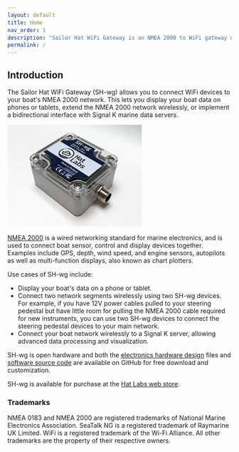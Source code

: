 ```yaml
---
layout: default
title: Home
nav_order: 1
description: "Sailor Hat WiFi Gateway is an NMEA 2000 to WiFi gateway device that supports bidirectional communication."
permalink: /
---
```


## Introduction

The Sailor Hat WiFi Gateway (SH-wg) allows you to connect WiFi devices to your boat's NMEA 2000 network.
This lets you display your boat data on phones or tablets, extend the NMEA 2000 network wirelessly, or implement a bidirectional interface with Signal K marine data servers.

<img src="media/sh-wg_photo_45deg.jpg" width="60%" />

[NMEA 2000](https://en.wikipedia.org/wiki/NMEA_2000) is a wired networking standard for marine electronics, and is used to connect boat sensor, control and display devices together.
Examples include GPS, depth, wind speed, and engine sensors, autopilots as well as multi-function displays, also known as chart plotters.

Use cases of SH-wg include:

- Display your boat's data on a phone or tablet.
- Connect two network segments wirelessly using two SH-wg devices.
  For example, if you have 12V power cables pulled to your steering pedestal but have little room for pulling the NMEA 2000 cable required for new instruments, you can use two SH-wg devices to connect the steering pedestal devices to your main network.
- Connect your boat network wirelessly to a Signal K server, allowing advanced data processing and visualization.

SH-wg is open hardware and both the [electronics hardware design](https://github.com/hatlabs/SH-wg-hardware) files and [software source code](https://github.com/hatlabs/SH-wg-firmware) are available on GitHub for free download and customization.

SH-wg is available for purchase at the [Hat Labs web store](https://hatlabs.fi).

### Trademarks

NMEA 0183 and NMEA 2000 are registered trademarks of National Marine Electronics Association.
SeaTalk NG is a registered trademark of Raymarine UK Limited.
WiFi is a registered trademark of the Wi-Fi Alliance.
All other trademarks are the property of their respective owners.
